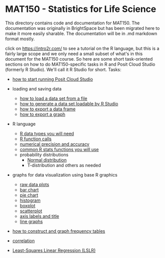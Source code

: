 # MAT150 - Statistics for Life Science

This directory contains code and documentation for MAT150.   The documentation was originally in BrightSpace but has been migrated here to make it more easily sharable.  The documentation will be in .md markdown format mostly.

click on <https://intro2r.com/> to see a tutorial on the R language, but this is a fairly large scope and we only need a small subset of what's in this document for the MAT150 course.   So here are some short task-oriented sections on how to do MAT150-specific tasks in R and Posit Cloud Studio (formerly R Studio).   We'll call it R Studio for short.   Tasks:
 
* [how to start running Posit Cloud Studio](posit_cloud_setup.md)

* loading and saving data
  * [how to load a data set from a file](import_dataset.md)
  * [how to generate a data set loadable by R Studio](how_to_generate_dataset.md)
  * [how to export a data frame](submitting_data_frame.md)
  * [how to export a graph](saving_graphs_from_R_Studio.md)

* R language
  * [R data types you will need](minimal-R.md)
  * [R function calls](R-function-calls.md)
  * [numerical precision and accuracy](numerical_precision.md)
  * [common R stats functions you will use](common_R_stats_functions.md)
  * probability distributions
    * [Normal distribution](normal_distribution.md)  
    * T-distribution and others as needed

* graphs for data visualization using base R graphics
  * [raw data plots](raw_plot.md)
  * [bar chart](bar_graph.md)
  * [pie chart](pie_chart.md)
  * [histogram](histogram.md)
  * [boxplot](boxplots.md)
  * [scatterplot](scatterplots.md)
  * [axis labels and title](axis_labels_and_title.md)
  * [line graphs](line_plots.md)

* [how to construct and graph frequency tables](frequency_tables.md)

* [correlation](correlation.md)

* [Least-Squares Linear Regression (LSLR)](lslr.md)
